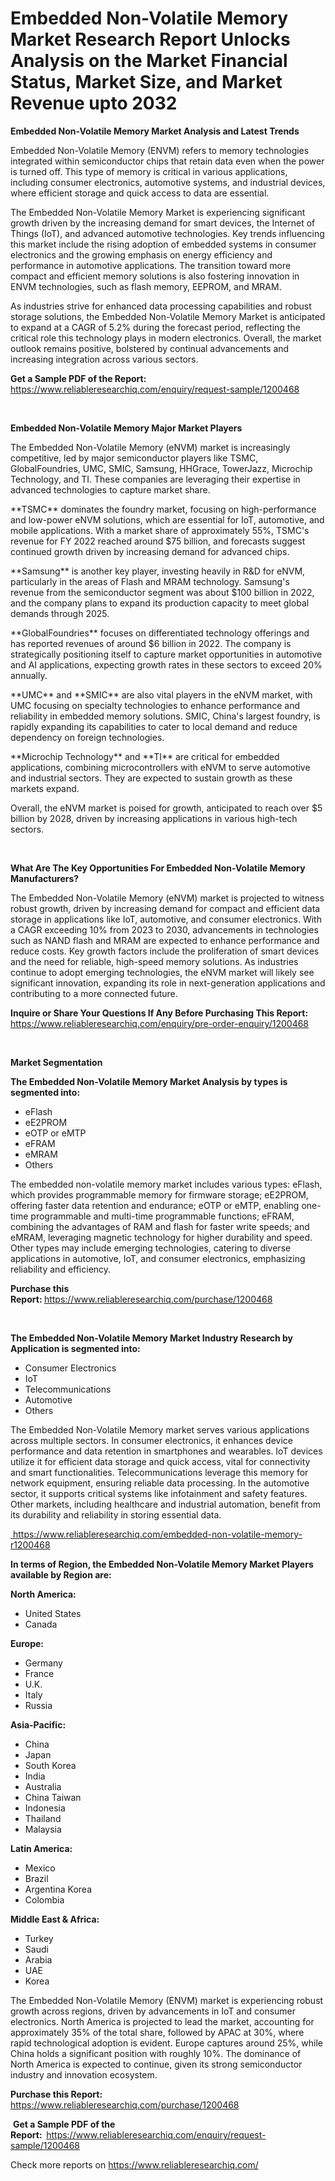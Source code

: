 <p><h1>Embedded Non-Volatile Memory Market Research Report Unlocks Analysis on the Market Financial Status, Market Size, and Market Revenue upto 2032</h1></p><p><strong>Embedded Non-Volatile Memory Market Analysis and Latest Trends</strong></p>
<p><p>Embedded Non-Volatile Memory (ENVM) refers to memory technologies integrated within semiconductor chips that retain data even when the power is turned off. This type of memory is critical in various applications, including consumer electronics, automotive systems, and industrial devices, where efficient storage and quick access to data are essential.</p><p>The Embedded Non-Volatile Memory Market is experiencing significant growth driven by the increasing demand for smart devices, the Internet of Things (IoT), and advanced automotive technologies. Key trends influencing this market include the rising adoption of embedded systems in consumer electronics and the growing emphasis on energy efficiency and performance in automotive applications. The transition toward more compact and efficient memory solutions is also fostering innovation in ENVM technologies, such as flash memory, EEPROM, and MRAM.</p><p>As industries strive for enhanced data processing capabilities and robust storage solutions, the Embedded Non-Volatile Memory Market is anticipated to expand at a CAGR of 5.2% during the forecast period, reflecting the critical role this technology plays in modern electronics.  Overall, the market outlook remains positive, bolstered by continual advancements and increasing integration across various sectors.</p></p>
<p><strong>Get a Sample PDF of the Report:&nbsp;</strong> <a href="https://www.reliableresearchiq.com/enquiry/request-sample/1200468?utm_campaign=3180&utm_medium=2&utm_source=Github&utm_content=ia&utm_term=22032025&utm_id=embedded-non-volatile-memory">https://www.reliableresearchiq.com/enquiry/request-sample/1200468</a></p>
<p>&nbsp;</p>
<p><strong>Embedded Non-Volatile Memory Major Market Players</strong></p>
<p><p>The Embedded Non-Volatile Memory (eNVM) market is increasingly competitive, led by major semiconductor players like TSMC, GlobalFoundries, UMC, SMIC, Samsung, HHGrace, TowerJazz, Microchip Technology, and TI. These companies are leveraging their expertise in advanced technologies to capture market share.</p><p>**TSMC** dominates the foundry market, focusing on high-performance and low-power eNVM solutions, which are essential for IoT, automotive, and mobile applications. With a market share of approximately 55%, TSMC's revenue for FY 2022 reached around $75 billion, and forecasts suggest continued growth driven by increasing demand for advanced chips.</p><p>**Samsung** is another key player, investing heavily in R&D for eNVM, particularly in the areas of Flash and MRAM technology. Samsung's revenue from the semiconductor segment was about $100 billion in 2022, and the company plans to expand its production capacity to meet global demands through 2025.</p><p>**GlobalFoundries** focuses on differentiated technology offerings and has reported revenues of around $6 billion in 2022. The company is strategically positioning itself to capture market opportunities in automotive and AI applications, expecting growth rates in these sectors to exceed 20% annually.</p><p>**UMC** and **SMIC** are also vital players in the eNVM market, with UMC focusing on specialty technologies to enhance performance and reliability in embedded memory solutions. SMIC, China's largest foundry, is rapidly expanding its capabilities to cater to local demand and reduce dependency on foreign technologies.</p><p>**Microchip Technology** and **TI** are critical for embedded applications, combining microcontrollers with eNVM to serve automotive and industrial sectors. They are expected to sustain growth as these markets expand.</p><p>Overall, the eNVM market is poised for growth, anticipated to reach over $5 billion by 2028, driven by increasing applications in various high-tech sectors.</p></p>
<p>&nbsp;</p>
<p><strong>What Are The Key Opportunities For Embedded Non-Volatile Memory Manufacturers?</strong></p>
<p><p>The Embedded Non-Volatile Memory (eNVM) market is projected to witness robust growth, driven by increasing demand for compact and efficient data storage in applications like IoT, automotive, and consumer electronics. With a CAGR exceeding 10% from 2023 to 2030, advancements in technologies such as NAND flash and MRAM are expected to enhance performance and reduce costs. Key growth factors include the proliferation of smart devices and the need for reliable, high-speed memory solutions. As industries continue to adopt emerging technologies, the eNVM market will likely see significant innovation, expanding its role in next-generation applications and contributing to a more connected future.</p></p>
<p><strong>Inquire or Share Your Questions If Any Before Purchasing This Report:</strong> <a href="https://www.reliableresearchiq.com/enquiry/pre-order-enquiry/1200468?utm_campaign=3180&utm_medium=2&utm_source=Github&utm_content=ia&utm_term=22032025&utm_id=embedded-non-volatile-memory">https://www.reliableresearchiq.com/enquiry/pre-order-enquiry/1200468</a></p>
<p>&nbsp;</p>
<p><strong>Market Segmentation</strong></p>
<p><strong>The Embedded Non-Volatile Memory Market Analysis by types is segmented into:</strong></p>
<p><ul><li>eFlash</li><li>eE2PROM</li><li>eOTP or eMTP</li><li>eFRAM</li><li>eMRAM</li><li>Others</li></ul></p>
<p><p>The embedded non-volatile memory market includes various types: eFlash, which provides programmable memory for firmware storage; eE2PROM, offering faster data retention and endurance; eOTP or eMTP, enabling one-time programmable and multi-time programmable functions; eFRAM, combining the advantages of RAM and flash for faster write speeds; and eMRAM, leveraging magnetic technology for higher durability and speed. Other types may include emerging technologies, catering to diverse applications in automotive, IoT, and consumer electronics, emphasizing reliability and efficiency.</p></p>
<p><strong>Purchase this Report:&nbsp;</strong><a href="https://www.reliableresearchiq.com/purchase/1200468?utm_campaign=3180&utm_medium=2&utm_source=Github&utm_content=ia&utm_term=22032025&utm_id=embedded-non-volatile-memory">https://www.reliableresearchiq.com/purchase/1200468</a></p>
<p>&nbsp;</p>
<p><strong>The Embedded Non-Volatile Memory Market Industry Research by Application is segmented into:</strong></p>
<p><ul><li>Consumer Electronics</li><li>IoT</li><li>Telecommunications</li><li>Automotive</li><li>Others</li></ul></p>
<p><p>The Embedded Non-Volatile Memory market serves various applications across multiple sectors. In consumer electronics, it enhances device performance and data retention in smartphones and wearables. IoT devices utilize it for efficient data storage and quick access, vital for connectivity and smart functionalities. Telecommunications leverage this memory for network equipment, ensuring reliable data processing. In the automotive sector, it supports critical systems like infotainment and safety features. Other markets, including healthcare and industrial automation, benefit from its durability and reliability in storing essential data.</p></p>
<p><a href="https://www.reliableresearchiq.com/embedded-non-volatile-memory-r1200468?utm_campaign=3180&utm_medium=2&utm_source=Github&utm_content=ia&utm_term=22032025&utm_id=embedded-non-volatile-memory">&nbsp;https://www.reliableresearchiq.com/embedded-non-volatile-memory-r1200468</a></p>
<p><strong>In terms of Region, the Embedded Non-Volatile Memory Market Players available by Region are:</strong></p>
<p>
    <p> <strong> North America: </strong>
        <ul>
            <li>United States</li>
            <li>Canada</li>
        </ul>
        </p> 
    <p> <strong> Europe: </strong>
        <ul>
            <li>Germany</li>
            <li>France</li>
            <li>U.K.</li>
            <li>Italy</li>
            <li>Russia</li>
        </ul>
        </p> 
    <p> <strong> Asia-Pacific: </strong>
        <ul>
            <li>China</li>
            <li>Japan</li>
            <li>South Korea</li>
            <li>India</li>
            <li>Australia</li>
            <li>China Taiwan</li>
            <li>Indonesia</li>
            <li>Thailand</li>
            <li>Malaysia</li>
        </ul>
        </p> 
    <p> <strong> Latin America: </strong>
        <ul>
            <li>Mexico</li>
            <li>Brazil</li>
            <li>Argentina Korea</li>
            <li>Colombia</li>
        </ul>
        </p> 
    <p> <strong> Middle East & Africa: </strong>
        <ul>
            <li>Turkey</li>
            <li>Saudi</li>
            <li>Arabia</li>
            <li>UAE</li>
            <li>Korea</li>
        </ul>
    </p>
    </p>
<p><p>The Embedded Non-Volatile Memory (ENVM) market is experiencing robust growth across regions, driven by advancements in IoT and consumer electronics. North America is projected to lead the market, accounting for approximately 35% of the total share, followed by APAC at 30%, where rapid technological adoption is evident. Europe captures around 25%, while China holds a significant position with roughly 10%. The dominance of North America is expected to continue, given its strong semiconductor industry and innovation ecosystem.</p></p>
<p><strong>Purchase this Report: </strong><a href="https://www.reliableresearchiq.com/purchase/1200468?utm_campaign=3180&utm_medium=2&utm_source=Github&utm_content=ia&utm_term=22032025&utm_id=embedded-non-volatile-memory">https://www.reliableresearchiq.com/purchase/1200468</a></p>
<p>&nbsp;<strong>Get a Sample PDF of the Report:&nbsp;&nbsp;</strong><a href="https://www.reliableresearchiq.com/enquiry/request-sample/1200468?utm_campaign=3180&utm_medium=2&utm_source=Github&utm_content=ia&utm_term=22032025&utm_id=embedded-non-volatile-memory">https://www.reliableresearchiq.com/enquiry/request-sample/1200468</a></p>
<p><strong></strong></p>
<p>Check more reports on <a href="https://www.reliableresearchiq.com/?utm_campaign=3180&utm_medium=2&utm_source=Github&utm_content=ia&utm_term=22032025&utm_id=embedded-non-volatile-memory">https://www.reliableresearchiq.com/</a></p>